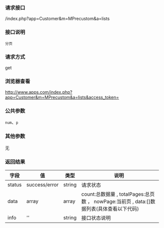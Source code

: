### **请求接口**
/index.php?app=Customer&m=MPrecustom&a=lists

### **接口说明**
`分页`

### **请求方式**
get

### **浏览器查看**
http://www.apps.com/index.php?app=Customer&m=MPrecustom&a=lists&access_token=
### **公共参数** 
`num`、`p`

### **其他参数**
无

### **返回结果**
|字段       |值             |类型    |说明           |
| --------- |--------      |--------|--------       |
|status     |success/error |string |请求状态         |
|data       |array         |array  | count:总数据量 , totalPages:总页数 ， nowPage:当前页 , data:[]数据列表(具体查看以下代码) |
|info       | '' | string | 接口状态说明  |


